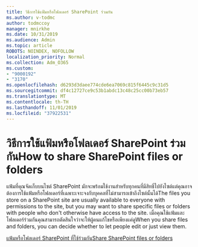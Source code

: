 ```yaml
---
title: วิธีการใช้แฟ้มหรือโฟลเดอร์ SharePoint ร่วมกัน
ms.author: v-todmc
author: todmccoy
manager: mnirkhe
ms.date: 10/31/2019
ms.audience: Admin
ms.topic: article
ROBOTS: NOINDEX, NOFOLLOW
localization_priority: Normal
ms.collection: Adm_O365
ms.custom:
- "9000192"
- "3170"
ms.openlocfilehash: d6293d3daee774cde6ea7069c815f6445c9c31d5
ms.sourcegitcommit: df4c12727ce9c53b1abdc13c48c25cc00b73eb57
ms.translationtype: MT
ms.contentlocale: th-TH
ms.lasthandoff: 11/01/2019
ms.locfileid: "37922531"
---
```

# <a name="how-to-share-sharepoint-files-or-folders"></a><span data-ttu-id="85757-102">วิธีการใช้แฟ้มหรือโฟลเดอร์ SharePoint ร่วมกัน</span><span class="sxs-lookup"><span data-stu-id="85757-102">How to share SharePoint files or folders</span></span>

<span data-ttu-id="85757-103">แฟ้มที่คุณจัดเก็บบนไซต์ SharePoint มักจะพร้อมใช้งานสำหรับทุกคนที่มีสิทธิ์ไปยังไซต์แต่คุณอาจต้องการใช้แฟ้มหรือโฟลเดอร์ที่เฉพาะเจาะจงกับบุคคลที่ไม่สามารถเข้าถึงไซต์นั้นได้</span><span class="sxs-lookup"><span data-stu-id="85757-103">The files you store on a SharePoint site are usually available to everyone with permissions to the site, but you may want to share specific files or folders with people who don't otherwise have access to the site.</span></span> <span data-ttu-id="85757-104">เมื่อคุณใช้แฟ้มและโฟลเดอร์ร่วมกันคุณสามารถตัดสินใจว่าจะให้ผู้คนแก้ไขหรือเพียงแค่ดู</span><span class="sxs-lookup"><span data-stu-id="85757-104">When you share files and folders, you can decide whether to let people edit or just view them.</span></span>

[<span data-ttu-id="85757-105">แฟ้มหรือโฟลเดอร์ SharePoint ที่ใช้ร่วมกัน</span><span class="sxs-lookup"><span data-stu-id="85757-105">Share SharePoint files or folders</span></span>](https://support.office.com/article/share-sharepoint-files-or-folders-1fe37332-0f9a-4719-970e-d2578da4941c?ui=en-US&rs=en-US&ad=US)